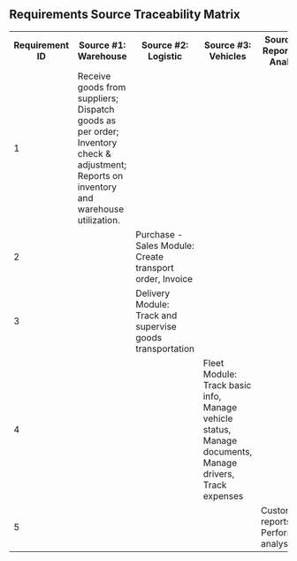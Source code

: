 <h2>Requirements Source Traceability Matrix</h2>
<table align="center">
      <tr>
       <th>Requirement ID</th>
       <th>Source #1: Warehouse</th>
       <th>Source #2: Logistic</th>
       <th>Source #3: Vehicles</th>
       <th>Source #4: Reporting & Analysis</th>
       <th>Source #5: Account Management</th>
      </tr>
      <tr>
       <td>1</td>
       <td>Receive goods from suppliers; Dispatch goods as per order; Inventory check & adjustment; Reports on inventory and warehouse utilization.</td> 
       <td></td>
       <td></td>
       <td></td> 
       <td></td>
      </tr>
      <tr>
       <td>2</td>
       <td></td> 
       <td>Purchase - Sales Module: Create transport order, Invoice</td>
       <td></td>
       <td></td> 
       <td></td>
      </tr>
      <tr>
       <td>3</td>
       <td></td> 
       <td>Delivery Module: Track and supervise goods transportation</td>
       <td></td>
       <td></td> 
       <td></td>
      </tr>
      <tr>
       <td>4</td>
       <td></td> 
       <td></td>
       <td>Fleet Module: Track basic info, Manage vehicle status, Manage documents, Manage drivers, Track expenses</td>
       <td></td> 
       <td></td>
      </tr>
      <tr>
       <td>5</td>
       <td></td> 
       <td></td>
       <td></td>
       <td>Custom reports; Performance analysis</td> 
       <td>Access rights assignment; Account creation</td>
      </tr>
</table>
